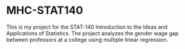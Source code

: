 # MHC-STAT140
This is my project for the STAT-140 Introduction to the Ideas and Applications of Statistics. The project analyzes the gender wage gap between professors at a college using multiple linear regression.
